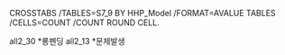 

CROSSTABS 
  /TABLES=S7_9 BY HHP_Model 
  /FORMAT=AVALUE TABLES 
  /CELLS=COUNT 
  /COUNT ROUND CELL.


all2_30 *롱펜딩
all2_13 *문제발생
